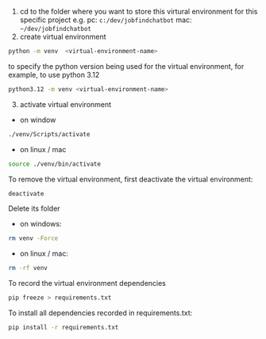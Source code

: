 1. cd to the folder where you want to store this virtural environment for this specific project e.g.
   pc:  ```c:/dev/jobfindchatbot``` 
   mac: ```~/dev/jobfindchatbot``` 
2. create virtual environment

``` sh
python -m venv  <virtual-environment-name>
```
to specify the python version being used for the virtual environment, for example, to use python 3.12
```sh
python3.12 -m venv <virtual-environment-name>
```

3. activate virtual environment

* on window
``` sh
./venv/Scripts/activate
```

* on linux / mac
``` sh
source ./venv/bin/activate
```

To remove the virtual environment, first deactivate the virtual environment:

``` sh
deactivate
```
Delete its folder

* on windows:
``` sh
rm venv -Force
```

* on linux / mac:
``` sh
rm -rf venv
```

To record the virtual environment dependencies
``` sh
pip freeze > requirements.txt
```

To install all dependencies recorded in requirements.txt:
``` sh
pip install -r requirements.txt
```
